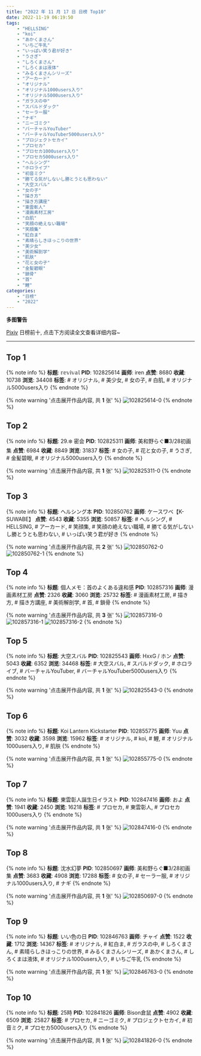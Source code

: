 ```yaml
---
title: "2022 年 11 月 17 日 日榜 Top10"
date: 2022-11-19 06:19:50
tags:
    - "HELLSING"
    - "koi"
    - "あかくまさん"
    - "いちご牛乳"
    - "いっぱい笑う君が好き"
    - "うさぎ"
    - "しろくまさん"
    - "しろくまは液体"
    - "みるくまさんシリーズ"
    - "アーカード"
    - "オリジナル"
    - "オリジナル1000users入り"
    - "オリジナル5000users入り"
    - "ガラスの中"
    - "スバルドダック"
    - "セーラー服"
    - "ナギ"
    - "ニーゴミク"
    - "バーチャルYouTuber"
    - "バーチャルYouTuber5000users入り"
    - "プロジェクトセカイ"
    - "プロセカ"
    - "プロセカ1000users入り"
    - "プロセカ5000users入り"
    - "ヘルシング"
    - "ホロライブ"
    - "初音ミク"
    - "勝てる気がしないし勝とうとも思わない"
    - "大空スバル"
    - "女の子"
    - "描き方"
    - "描き方講座"
    - "東雲彰人"
    - "漫画素材工房"
    - "白肌"
    - "笑顔の絶えない職場"
    - "笑顔集"
    - "紅白ま"
    - "素晴らしきほっこりの世界"
    - "美少女"
    - "美術解剖学"
    - "肌肤"
    - "花と女の子"
    - "金髪碧眼"
    - "鎖骨"
    - "首"
    - "鯉"
categories:
    - "日榜"
    - "2022"
---
```


<i class="fa fa-triangle-exclamation"></i>**多图警告**<i class="fa fa-triangle-exclamation"></i>

[Pixiv](https://www.pixiv.net/) 日榜前十, 点击下方阅读全文查看详细内容~

<!-- more -->

---

## Top 1

{% note info %}
**标题**: 𝕣𝕖𝕧𝕚𝕧𝕒𝕝
**PID**: 102825614 **画师**: iren
**点赞**: 8680 **收藏**: 10738 **浏览**: 34408
**标签**: # オリジナル, # 美少女, # 女の子, # 白肌, # オリジナル5000users入り
{% endnote %}

{% note warning '点击展开作品内容, 共 **1** 张' %}
![102825614-0](https://i.pixiv.re/img-original/img/2022/11/18/14/01/36/102825614_p0.jpg)
{% endnote %}

## Top 2

{% note info %}
**标题**: 29.❄️ 密会
**PID**: 102825311 **画师**: 美和野らぐ■3/28初画集
**点赞**: 6984 **收藏**: 8849 **浏览**: 31837
**标签**: # 女の子, # 花と女の子, # うさぎ, # 金髪碧眼, # オリジナル5000users入り
{% endnote %}

{% note warning '点击展开作品内容, 共 **1** 张' %}
![102825311-0](https://i.pixiv.re/img-original/img/2022/11/16/00/00/16/102825311_p0.png)
{% endnote %}

## Top 3

{% note info %}
**标题**: ヘルシング本
**PID**: 102850762 **画师**: ケースワベ【K-SUWABE】
**点赞**: 4543 **收藏**: 5355 **浏览**: 50857
**标签**: # ヘルシング, # HELLSING, # アーカード, # 笑顔集, # 笑顔の絶えない職場, # 勝てる気がしないし勝とうとも思わない, # いっぱい笑う君が好き
{% endnote %}

{% note warning '点击展开作品内容, 共 **2** 张' %}
![102850762-0](https://i.pixiv.re/img-original/img/2022/11/17/00/00/22/102850762_p0.png)
![102850762-1](https://i.pixiv.re/img-original/img/2022/11/17/00/00/22/102850762_p1.png)
{% endnote %}

## Top 4

{% note info %}
**标题**: 個人メモ：首のよくある違和感
**PID**: 102857316 **画师**: 漫画素材工房
**点赞**: 2326 **收藏**: 3060 **浏览**: 25732
**标签**: # 漫画素材工房, # 描き方, # 描き方講座, # 美術解剖学, # 首, # 鎖骨
{% endnote %}

{% note warning '点击展开作品内容, 共 **3** 张' %}
![102857316-0](https://i.pixiv.re/img-original/img/2022/11/17/08/00/01/102857316_p0.jpg)
![102857316-1](https://i.pixiv.re/img-original/img/2022/11/17/08/00/01/102857316_p1.jpg)
![102857316-2](https://i.pixiv.re/img-original/img/2022/11/17/08/00/01/102857316_p2.jpg)
{% endnote %}

## Top 5

{% note info %}
**标题**: 大空スバル
**PID**: 102825543 **画师**: HxxG / ホン
**点赞**: 5043 **收藏**: 6352 **浏览**: 34468
**标签**: # 大空スバル, # スバルドダック, # ホロライブ, # バーチャルYouTuber, # バーチャルYouTuber5000users入り
{% endnote %}

{% note warning '点击展开作品内容, 共 **1** 张' %}
![102825543-0](https://i.pixiv.re/img-original/img/2022/11/16/00/03/59/102825543_p0.png)
{% endnote %}

## Top 6

{% note info %}
**标题**: Koi Lantern Kickstarter
**PID**: 102855775 **画师**: Yuu
**点赞**: 3032 **收藏**: 3598 **浏览**: 15962
**标签**: # オリジナル, # koi, # 鯉, # オリジナル1000users入り, # 肌肤
{% endnote %}

{% note warning '点击展开作品内容, 共 **1** 张' %}
![102855775-0](https://i.pixiv.re/img-original/img/2022/11/17/05/01/30/102855775_p0.jpg)
{% endnote %}

## Top 7

{% note info %}
**标题**: 東雲彰人誕生日イラスト
**PID**: 102847416 **画师**: およ
**点赞**: 1941 **收藏**: 2450 **浏览**: 16218
**标签**: # プロセカ, # 東雲彰人, # プロセカ1000users入り
{% endnote %}

{% note warning '点击展开作品内容, 共 **1** 张' %}
![102847416-0](https://i.pixiv.re/img-original/img/2022/11/16/22/19/42/102847416_p0.jpg)
{% endnote %}

## Top 8

{% note info %}
**标题**: 沈水幻夢
**PID**: 102850697 **画师**: 美和野らぐ■3/28初画集
**点赞**: 3683 **收藏**: 4908 **浏览**: 17288
**标签**: # 女の子, # セーラー服, # オリジナル1000users入り, # ナギ
{% endnote %}

{% note warning '点击展开作品内容, 共 **1** 张' %}
![102850697-0](https://i.pixiv.re/img-original/img/2022/11/17/00/00/10/102850697_p0.png)
{% endnote %}

## Top 9

{% note info %}
**标题**: いい色の日
**PID**: 102846763 **画师**: チャイ
**点赞**: 1522 **收藏**: 1712 **浏览**: 14367
**标签**: # オリジナル, # 紅白ま, # ガラスの中, # しろくまさん, # 素晴らしきほっこりの世界, # みるくまさんシリーズ, # あかくまさん, # しろくまは液体, # オリジナル1000users入り, # いちご牛乳
{% endnote %}

{% note warning '点击展开作品内容, 共 **1** 张' %}
![102846763-0](https://i.pixiv.re/img-original/img/2022/11/16/21/57/47/102846763_p0.png)
{% endnote %}

## Top 10

{% note info %}
**标题**: 25時
**PID**: 102841826 **画师**: Bison倉鼠
**点赞**: 4902 **收藏**: 6509 **浏览**: 25827
**标签**: # プロセカ, # ニーゴミク, # プロジェクトセカイ, # 初音ミク, # プロセカ5000users入り
{% endnote %}

{% note warning '点击展开作品内容, 共 **1** 张' %}
![102841826-0](https://i.pixiv.re/img-original/img/2022/11/16/18/55/20/102841826_p0.jpg)
{% endnote %}
